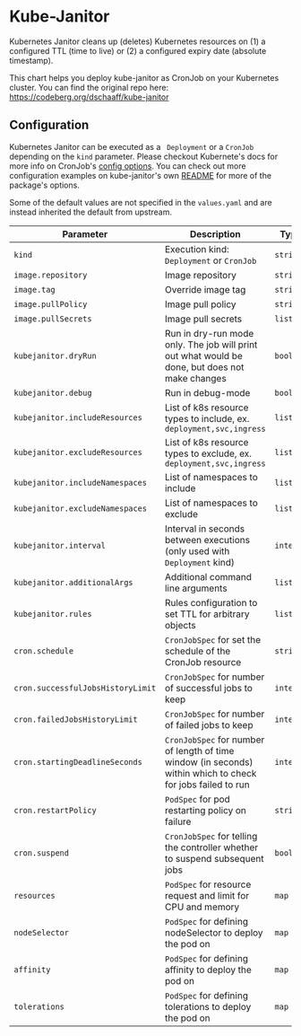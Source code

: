 # Kube-Janitor
Kubernetes Janitor cleans up (deletes) Kubernetes resources on (1) a configured TTL (time to live) or (2) a configured expiry date (absolute timestamp).

This chart helps you deploy kube-janitor as CronJob on your Kubernetes cluster. You can find the original repo here: https://codeberg.org/dschaaff/kube-janitor

## Configuration

Kubernetes Janitor can be executed as a ` Deployment` or a `CronJob` depending on the `kind` parameter.
Please checkout Kubernete's docs for more info on CronJob's [config options](https://kubernetes.io/docs/concepts/workloads/controllers/cron-jobs/).
You can check out more configuration examples on kube-janitor's own [README](https://codeberg.org/dschaaff/kube-janitor#configuration) for more of the package's options.

Some of the default values are not specified in the `values.yaml` and are instead inherited the default from upstream.

| Parameter              | Description                                                    | Type      | Default                     |
| ---------------------- | -------------------------------------------------------------- | --------- | --------------------------- |
| `kind    `             | Execution kind: `Deployment` or `CronJob`                      | `string`  | `Deployment`                |
| `image.repository`     | Image repository                                               | `string`  | `dschaaff/kube-janitor`      |
| `image.tag`            | Override image tag                                             | `string`  | Chart `appVersion`          |
| `image.pullPolicy`     | Image pull policy                                              | `string`  | `IfNotPresent`              |
| `image.pullSecrets`    | Image pull secrets                                             | `list`    | `[]`                        |
| `kubejanitor.dryRun`   | Run in dry-run mode only. The job will print out what would be done, but does not make changes | `boolean` | false |
| `kubejanitor.debug`    | Run in debug-mode                                              | `boolean` | false                       |
| `kubejanitor.includeResources`  | List of k8s resource types to include, ex. `deployment,svc,ingress` | `list` | `[]`             |
| `kubejanitor.excludeResources`  | List of k8s resource types to exclude, ex. `deployment,svc,ingress` | `list` | `['events','controllerrevisions'] (kube-janitor default) |
| `kubejanitor.includeNamespaces` | List of namespaces to include                         | `list`    | `[]`                        |
| `kubejanitor.excludeNamespaces` | List of namespaces to exclude                         | `list`    | `['kube-system']` (kube-janitor default) |
| `kubejanitor.interval` | Interval in seconds between executions (only used with `Deployment` kind) | `integer` | `30` (kube-janitor default) |
| `kubejanitor.additionalArgs`    | Additional command line arguments                     | `list`    | `[]`                        |
| `kubejanitor.rules`    | Rules configuration to set TTL for arbitrary objects           | `list`    | `[]`                        |
| `cron.schedule`        | `CronJobSpec` for set the schedule of the CronJob resource     | `string`  | `*/5 * * * *`               |
| `cron.successfulJobsHistoryLimit` | `CronJobSpec` for number of successful jobs to keep | `integer` | `3` (k8s default)           |
| `cron.failedJobsHistoryLimit`     | `CronJobSpec` for number of failed jobs to keep     | `integer` | `3`                         |
| `cron.startingDeadlineSeconds`    | `CronJobSpec` for number of length of time window (in seconds) within which to check for jobs failed to run | `integer` | Unset |
| `cron.restartPolicy`   | `PodSpec` for pod restarting policy on failure                 | `string`  | `OnFailure`                 |
| `cron.suspend`         | `CronJobSpec` for telling the controller whether to suspend subsequent jobs | `boolean` | `false` (k8s default) |
| `resources`            | `PodSpec` for resource request and limit for CPU and memory    | `map`     | See `values.yaml`           |
| `nodeSelector`         | `PodSpec` for defining nodeSelector to deploy the pod on       | `map`     | `{}`                        |
| `affinity`             | `PodSpec` for defining affinity to deploy the pod on           | `map`     | `{}`                        |
| `tolerations`          | `PodSpec` for defining tolerations to deploy the pod on        | `map`     | `{}`                        |
